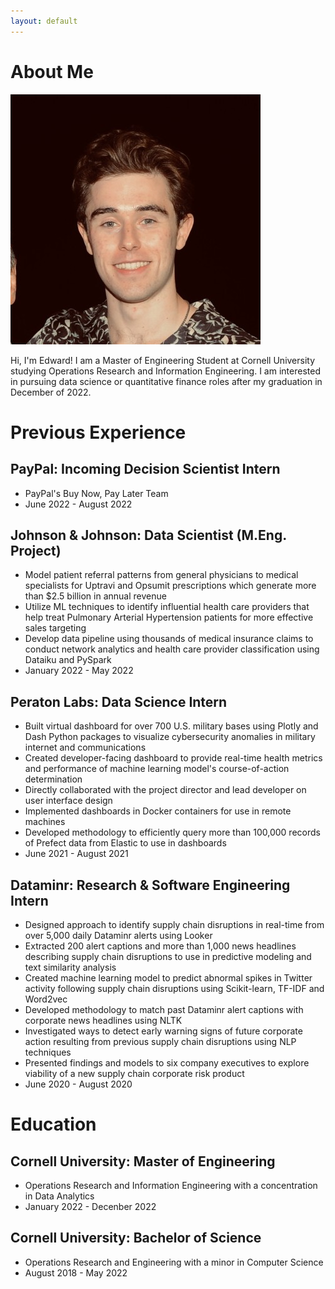 ```yaml
---
layout: default
---
```


# About Me

<img class="profile-picture" src="profile-photo.jpeg">

Hi, I'm Edward! I am a Master of Engineering Student at Cornell University studying Operations Research and Information Engineering. I am interested in pursuing data science or quantitative finance roles after my graduation in December of 2022.

# Previous Experience

## PayPal: Incoming Decision Scientist Intern 

* PayPal's Buy Now, Pay Later Team
* June 2022 - August 2022

## Johnson & Johnson: Data Scientist (M.Eng. Project)

* Model patient referral patterns from general physicians to medical specialists for Uptravi and Opsumit prescriptions which generate more than $2.5 billion in annual revenue
* Utilize ML techniques to identify influential health care providers that help treat Pulmonary Arterial Hypertension patients for more effective sales targeting
* Develop data pipeline using thousands of medical insurance claims to conduct network analytics and health care provider classification using Dataiku and PySpark
* January 2022 - May 2022

## Peraton Labs: Data Science Intern

* Built virtual dashboard for over 700 U.S. military bases using Plotly and Dash Python packages to visualize cybersecurity anomalies in military internet and communications
* Created developer-facing dashboard to provide real-time health metrics and performance of machine learning model's course-of-action determination
* Directly collaborated with the project director and lead developer on user interface design
* Implemented dashboards in Docker containers for use in remote machines
* Developed methodology to efficiently query more than 100,000 records of Prefect data from Elastic to use in dashboards
* June 2021 - August 2021

## Dataminr: Research & Software Engineering Intern

* Designed approach to identify supply chain disruptions in real-time from over 5,000 daily Dataminr alerts using Looker
* Extracted 200 alert captions and more than 1,000 news headlines describing supply chain disruptions to use in predictive modeling and text similarity analysis
* Created machine learning model to predict abnormal spikes in Twitter activity following supply chain disruptions using Scikit-learn, TF-IDF and Word2vec
* Developed methodology to match past Dataminr alert captions with corporate news headlines using NLTK
* Investigated ways to detect early warning signs of future corporate action resulting from previous supply chain disruptions using NLP techniques
* Presented findings and models to six company executives to explore viability of a new supply chain corporate risk product
* June 2020 - August 2020

# Education

## Cornell University: Master of Engineering

* Operations Research and Information Engineering with a concentration in Data Analytics
* January 2022 - Decenber 2022

## Cornell University: Bachelor of Science

* Operations Research and Engineering with a minor in Computer Science
* August 2018 - May 2022



